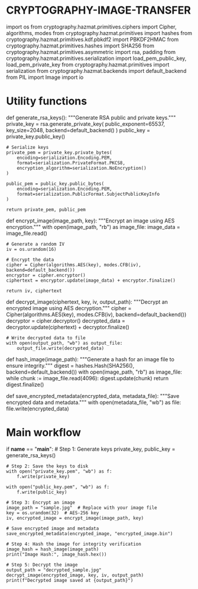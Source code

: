# CRYPTOGRAPHY-IMAGE-TRANSFER
import os
from cryptography.hazmat.primitives.ciphers import Cipher, algorithms, modes
from cryptography.hazmat.primitives import hashes
from cryptography.hazmat.primitives.kdf.pbkdf2 import PBKDF2HMAC
from cryptography.hazmat.primitives.hashes import SHA256
from cryptography.hazmat.primitives.asymmetric import rsa, padding
from cryptography.hazmat.primitives.serialization import load_pem_public_key, load_pem_private_key
from cryptography.hazmat.primitives import serialization
from cryptography.hazmat.backends import default_backend
from PIL import Image
import io

# Utility functions
def generate_rsa_keys():
    """Generate RSA public and private keys."""
    private_key = rsa.generate_private_key(
        public_exponent=65537,
        key_size=2048,
        backend=default_backend()
    )
    public_key = private_key.public_key()

    # Serialize keys
    private_pem = private_key.private_bytes(
        encoding=serialization.Encoding.PEM,
        format=serialization.PrivateFormat.PKCS8,
        encryption_algorithm=serialization.NoEncryption()
    )

    public_pem = public_key.public_bytes(
        encoding=serialization.Encoding.PEM,
        format=serialization.PublicFormat.SubjectPublicKeyInfo
    )

    return private_pem, public_pem

def encrypt_image(image_path, key):
    """Encrypt an image using AES encryption."""
    with open(image_path, "rb") as image_file:
        image_data = image_file.read()

    # Generate a random IV
    iv = os.urandom(16)

    # Encrypt the data
    cipher = Cipher(algorithms.AES(key), modes.CFB(iv), backend=default_backend())
    encryptor = cipher.encryptor()
    ciphertext = encryptor.update(image_data) + encryptor.finalize()

    return iv, ciphertext

def decrypt_image(ciphertext, key, iv, output_path):
    """Decrypt an encrypted image using AES decryption."""
    cipher = Cipher(algorithms.AES(key), modes.CFB(iv), backend=default_backend())
    decryptor = cipher.decryptor()
    decrypted_data = decryptor.update(ciphertext) + decryptor.finalize()

    # Write decrypted data to file
    with open(output_path, "wb") as output_file:
        output_file.write(decrypted_data)

def hash_image(image_path):
    """Generate a hash for an image file to ensure integrity."""
    digest = hashes.Hash(SHA256(), backend=default_backend())
    with open(image_path, "rb") as image_file:
        while chunk := image_file.read(4096):
            digest.update(chunk)
    return digest.finalize()

def save_encrypted_metadata(encrypted_data, metadata_file):
    """Save encrypted data and metadata."""
    with open(metadata_file, "wb") as file:
        file.write(encrypted_data)

# Main workflow
if __name__ == "__main__":
    # Step 1: Generate keys
    private_key, public_key = generate_rsa_keys()

    # Step 2: Save the keys to disk
    with open("private_key.pem", "wb") as f:
        f.write(private_key)

    with open("public_key.pem", "wb") as f:
        f.write(public_key)

    # Step 3: Encrypt an image
    image_path = "sample.jpg"  # Replace with your image file
    key = os.urandom(32)  # AES-256 key
    iv, encrypted_image = encrypt_image(image_path, key)

    # Save encrypted image and metadata
    save_encrypted_metadata(encrypted_image, "encrypted_image.bin")

    # Step 4: Hash the image for integrity verification
    image_hash = hash_image(image_path)
    print("Image Hash:", image_hash.hex())

    # Step 5: Decrypt the image
    output_path = "decrypted_sample.jpg"
    decrypt_image(encrypted_image, key, iv, output_path)
    print(f"Decrypted image saved at {output_path}")
